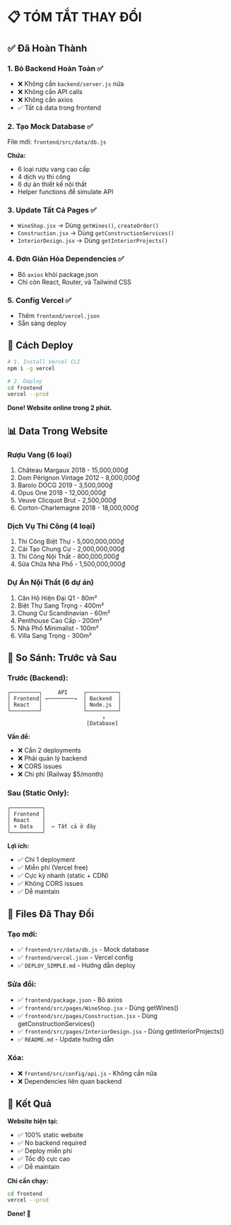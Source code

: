 # 📋 TÓM TẮT THAY ĐỔI

## ✅ Đã Hoàn Thành

### 1. **Bỏ Backend Hoàn Toàn** ✅
- ❌ Không cần `backend/server.js` nữa
- ❌ Không cần API calls
- ❌ Không cần axios
- ✅ Tất cả data trong frontend

### 2. **Tạo Mock Database** ✅
File mới: `frontend/src/data/db.js`

**Chứa:**
- 6 loại rượu vang cao cấp
- 4 dịch vụ thi công
- 6 dự án thiết kế nội thất
- Helper functions để simulate API

### 3. **Update Tất Cả Pages** ✅
- `WineShop.jsx` → Dùng `getWines()`, `createOrder()`
- `Construction.jsx` → Dùng `getConstructionServices()`
- `InteriorDesign.jsx` → Dùng `getInteriorProjects()`

### 4. **Đơn Giản Hóa Dependencies** ✅
- Bỏ `axios` khỏi package.json
- Chỉ còn React, Router, và Tailwind CSS

### 5. **Config Vercel** ✅
- Thêm `frontend/vercel.json`
- Sẵn sàng deploy

## 🎯 Cách Deploy

```bash
# 1. Install Vercel CLI
npm i -g vercel

# 2. Deploy
cd frontend
vercel --prod
```

**Done! Website online trong 2 phút.**

## 📊 Data Trong Website

### Rượu Vang (6 loại)
1. Château Margaux 2018 - 15,000,000₫
2. Dom Pérignon Vintage 2012 - 8,000,000₫
3. Barolo DOCG 2019 - 3,500,000₫
4. Opus One 2018 - 12,000,000₫
5. Veuve Clicquot Brut - 2,500,000₫
6. Corton-Charlemagne 2018 - 18,000,000₫

### Dịch Vụ Thi Công (4 loại)
1. Thi Công Biệt Thự - 5,000,000,000₫
2. Cải Tạo Chung Cư - 2,000,000,000₫
3. Thi Công Nội Thất - 800,000,000₫
4. Sửa Chữa Nhà Phố - 1,500,000,000₫

### Dự Án Nội Thất (6 dự án)
1. Căn Hộ Hiện Đại Q1 - 80m²
2. Biệt Thự Sang Trọng - 400m²
3. Chung Cư Scandinavian - 60m²
4. Penthouse Cao Cấp - 200m²
5. Nhà Phố Minimalist - 100m²
6. Villa Sang Trọng - 300m²

## 🔄 So Sánh: Trước và Sau

### Trước (Backend):
```
┌─────────┐     API     ┌──────────┐
│ Frontend│ ←────────→  │ Backend  │
│ React   │             │ Node.js  │
└─────────┘             └──────────┘
                              ↓
                         [Database]
```

**Vấn đề:**
- ❌ Cần 2 deployments
- ❌ Phải quản lý backend
- ❌ CORS issues
- ❌ Chi phí (Railway $5/month)

### Sau (Static Only):
```
┌──────────┐
│ Frontend │
│ React    │
│ + Data   │  ← Tất cả ở đây
└──────────┘
```

**Lợi ích:**
- ✅ Chỉ 1 deployment
- ✅ Miễn phí (Vercel free)
- ✅ Cực kỳ nhanh (static + CDN)
- ✅ Không CORS issues
- ✅ Dễ maintain

## 📝 Files Đã Thay Đổi

### Tạo mới:
- ✅ `frontend/src/data/db.js` - Mock database
- ✅ `frontend/vercel.json` - Vercel config
- ✅ `DEPLOY_SIMPLE.md` - Hướng dẫn deploy

### Sửa đổi:
- ✅ `frontend/package.json` - Bỏ axios
- ✅ `frontend/src/pages/WineShop.jsx` - Dùng getWines()
- ✅ `frontend/src/pages/Construction.jsx` - Dùng getConstructionServices()
- ✅ `frontend/src/pages/InteriorDesign.jsx` - Dùng getInteriorProjects()
- ✅ `README.md` - Update hướng dẫn

### Xóa:
- ❌ `frontend/src/config/api.js` - Không cần nữa
- ❌ Dependencies liên quan backend

## 🎉 Kết Quả

**Website hiện tại:**
- ✅ 100% static website
- ✅ No backend required
- ✅ Deploy miễn phí
- ✅ Tốc độ cực cao
- ✅ Dễ maintain

**Chỉ cần chạy:**
```bash
cd frontend
vercel --prod
```

**Done! 🎊**

